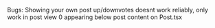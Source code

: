 Bugs:
Showing your own post up/downvotes doesnt work reliably, only work in post view
0 appearing below post content on Post.tsx